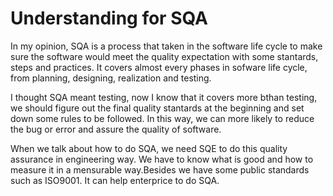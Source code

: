 # Understanding for SQA #


In my opinion, SQA is a process that taken in the software life cycle to make sure the software would meet the quality expectation with some stantards, steps and practices. It covers almost every phases in sofware life cycle, from planning, designing, realization and testing.

I thought SQA meant testing, now I know that it covers more bthan testing, we should figure out the final quality stantards at the beginning and set down some rules to be followed. In this way, we can more likely to reduce the bug or error and assure the quality of software.

When we talk about how to do SQA, we need SQE to do this quality assurance in engineering way. We have to know what is good and how to measure it in a mensurable way.Besides we have some public standards such as ISO9001. It can help enterprice to do SQA. 





